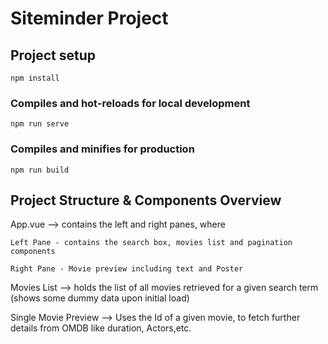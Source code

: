 # Siteminder Project

## Project setup

```
npm install
```

### Compiles and hot-reloads for local development

```
npm run serve
```

### Compiles and minifies for production

```
npm run build
```

## Project Structure & Components Overview

App.vue --> contains the left and right panes, where

    Left Pane - contains the search box, movies list and pagination components

    Right Pane - Movie preview including text and Poster

Movies List --> holds the list of all movies retrieved for a given search term (shows some dummy data upon initial load)

Single Movie Preview --> Uses the Id of a given movie, to fetch further details from OMDB like duration, Actors,etc.
